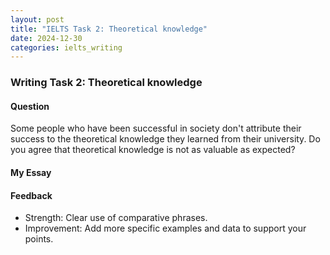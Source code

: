 ```yaml
---
layout: post
title: "IELTS Task 2: Theoretical knowledge"
date: 2024-12-30
categories: ielts_writing
---
```


### Writing Task 2: Theoretical knowledge

#### Question
Some people who have been successful in society don't attribute their success to the theoretical knowledge they learned from their university. Do you agree that theoretical knowledge is not as valuable as expected?

#### My Essay





#### Feedback
- Strength: Clear use of comparative phrases.
- Improvement: Add more specific examples and data to support your points.
